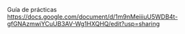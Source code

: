 Guía de prácticas
https://docs.google.com/document/d/1m9nMeiiiuU5WDB4t-gfGNAzmwiYCuUB3AV-Wg1HXQHQ/edit?usp=sharing
